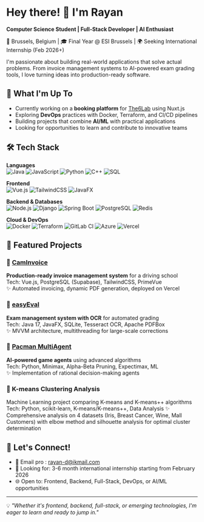 # Hey there! 👋 I'm Rayan

**Computer Science Student | Full-Stack Developer | AI Enthusiast**

📍 Brussels, Belgium | 🎓 Final Year @ ESI Brussels | 🌍 Seeking International Internship (Feb 2026+)

I'm passionate about building real-world applications that solve actual problems. From invoice management systems to AI-powered exam grading tools, I love turning ideas into production-ready software.

## 🚀 What I'm Up To

- Currently working on a **booking platform** for [The6Lab](https://www.instagram.com/the6lab.be/) using Nuxt.js
- Exploring **DevOps** practices with Docker, Terraform, and CI/CD pipelines
- Building projects that combine **AI/ML** with practical applications
- Looking for opportunities to learn and contribute to innovative teams

## 🛠️ Tech Stack

**Languages**  
![Java](https://img.shields.io/badge/-Java-007396?style=flat-square&logo=java&logoColor=white)
![JavaScript](https://img.shields.io/badge/-JavaScript-F7DF1E?style=flat-square&logo=javascript&logoColor=black)
![Python](https://img.shields.io/badge/-Python-3776AB?style=flat-square&logo=python&logoColor=white)
![C++](https://img.shields.io/badge/-C++-00599C?style=flat-square&logo=cplusplus&logoColor=white)
![SQL](https://img.shields.io/badge/-SQL-4479A1?style=flat-square&logo=postgresql&logoColor=white)

**Frontend**  
![Vue.js](https://img.shields.io/badge/-Vue.js-4FC08D?style=flat-square&logo=vuedotjs&logoColor=white)
![TailwindCSS](https://img.shields.io/badge/-Tailwind-06B6D4?style=flat-square&logo=tailwindcss&logoColor=white)
![JavaFX](https://img.shields.io/badge/-JavaFX-007396?style=flat-square&logo=java&logoColor=white)

**Backend & Databases**  
![Node.js](https://img.shields.io/badge/-Node.js-339933?style=flat-square&logo=nodedotjs&logoColor=white)
![Django](https://img.shields.io/badge/-Django-092E20?style=flat-square&logo=django&logoColor=white)
![Spring Boot](https://img.shields.io/badge/-Spring%20Boot-6DB33F?style=flat-square&logo=springboot&logoColor=white)
![PostgreSQL](https://img.shields.io/badge/-PostgreSQL-4169E1?style=flat-square&logo=postgresql&logoColor=white)
![Redis](https://img.shields.io/badge/-Redis-DC382D?style=flat-square&logo=redis&logoColor=white)

**Cloud & DevOps**  
![Docker](https://img.shields.io/badge/-Docker-2496ED?style=flat-square&logo=docker&logoColor=white)
![Terraform](https://img.shields.io/badge/-Terraform-7B42BC?style=flat-square&logo=terraform&logoColor=white)
![GitLab CI](https://img.shields.io/badge/-GitLab%20CI-FC6D26?style=flat-square&logo=gitlab&logoColor=white)
![Azure](https://img.shields.io/badge/-Azure-0078D4?style=flat-square&logo=microsoftazure&logoColor=white)
![Vercel](https://img.shields.io/badge/-Vercel-000000?style=flat-square&logo=vercel&logoColor=white)

## 🎯 Featured Projects

### 🧾 [CamInvoice](https://caminvoice.vercel.app/)
**Production-ready invoice management system** for a driving school  
Tech: Vue.js, PostgreSQL (Supabase), TailwindCSS, PrimeVue  
✨ Automated invoicing, dynamic PDF generation, deployed on Vercel

### 📝 [easyEval](https://github.com/retiredRizzler/college-projects/tree/main/EasyEval)
**Exam management system with OCR** for automated grading  
Tech: Java 17, JavaFX, SQLite, Tesseract OCR, Apache PDFBox  
✨ MVVM architecture, multithreading for large-scale corrections

### 🤖 [Pacman MultiAgent](https://github.com/retiredRizzler/college-projects/tree/main/PacmanMultiAgent)
**AI-powered game agents** using advanced algorithms  
Tech: Python, Minimax, Alpha-Beta Pruning, Expectimax, ML  
✨ Implementation of rational decision-making agents

### 🧠 K-means Clustering Analysis
Machine Learning project comparing K-means and K-means++ algorithms
Tech: Python, scikit-learn, K-means/K-means++, Data Analysis
✨ Comprehensive analysis on 4 datasets (Iris, Breast Cancer, Wine, Mall Customers) with elbow method and silhouette analysis for optimal cluster determination

## 🤝 Let's Connect!

- 📧 Email pro : rayan-d@ikmail.com
- 💼 Looking for: 3-6 month international internship starting from February 2026
- 🌐 Open to: Frontend, Backend, Full-Stack, DevOps, or AI/ML opportunities

---

💡 *"Whether it's frontend, backend, full-stack, or emerging technologies, I'm eager to learn and ready to jump in."*
